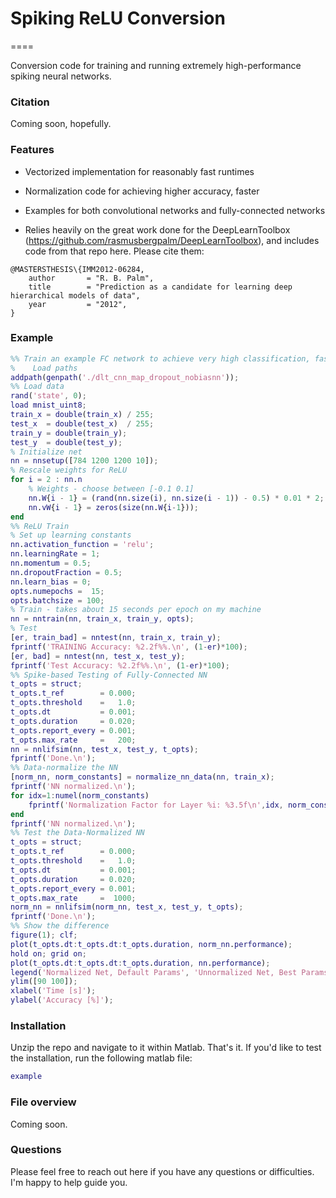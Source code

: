 # Spiking ReLU Conversion
====

Conversion code for training and running extremely high-performance spiking neural networks.

### Citation

Coming soon, hopefully.

### Features

* Vectorized implementation for reasonably fast runtimes

* Normalization code for achieving higher accuracy, faster

* Examples for both convolutional networks and fully-connected networks

* Relies heavily on the great work done for the DeepLearnToolbox (https://github.com/rasmusbergpalm/DeepLearnToolbox), and includes code from that repo here.  Please cite them:

```
@MASTERSTHESIS\{IMM2012-06284,
    author       = "R. B. Palm",
    title        = "Prediction as a candidate for learning deep hierarchical models of data",
    year         = "2012",
}
```

### Example

```matlab
%% Train an example FC network to achieve very high classification, fast.
%    Load paths
addpath(genpath('./dlt_cnn_map_dropout_nobiasnn'));
%% Load data
rand('state', 0);
load mnist_uint8;
train_x = double(train_x) / 255;
test_x  = double(test_x)  / 255;
train_y = double(train_y);
test_y  = double(test_y);
% Initialize net
nn = nnsetup([784 1200 1200 10]);
% Rescale weights for ReLU
for i = 2 : nn.n   
    % Weights - choose between [-0.1 0.1]
    nn.W{i - 1} = (rand(nn.size(i), nn.size(i - 1)) - 0.5) * 0.01 * 2;
    nn.vW{i - 1} = zeros(size(nn.W{i-1}));
end
%% ReLU Train
% Set up learning constants
nn.activation_function = 'relu';
nn.learningRate = 1;
nn.momentum = 0.5;
nn.dropoutFraction = 0.5;
nn.learn_bias = 0;
opts.numepochs =  15;
opts.batchsize = 100;
% Train - takes about 15 seconds per epoch on my machine
nn = nntrain(nn, train_x, train_y, opts);
% Test
[er, train_bad] = nntest(nn, train_x, train_y);
fprintf('TRAINING Accuracy: %2.2f%%.\n', (1-er)*100);
[er, bad] = nntest(nn, test_x, test_y);
fprintf('Test Accuracy: %2.2f%%.\n', (1-er)*100);
%% Spike-based Testing of Fully-Connected NN
t_opts = struct;
t_opts.t_ref        = 0.000;
t_opts.threshold    =   1.0;
t_opts.dt           = 0.001;
t_opts.duration     = 0.020;
t_opts.report_every = 0.001;
t_opts.max_rate     =   200;
nn = nnlifsim(nn, test_x, test_y, t_opts);
fprintf('Done.\n');
%% Data-normalize the NN
[norm_nn, norm_constants] = normalize_nn_data(nn, train_x);
fprintf('NN normalized.\n');
for idx=1:numel(norm_constants)
    fprintf('Normalization Factor for Layer %i: %3.5f\n',idx, norm_constants(idx));
end
fprintf('NN normalized.\n');
%% Test the Data-Normalized NN
t_opts = struct;
t_opts.t_ref        = 0.000;
t_opts.threshold    =   1.0;
t_opts.dt           = 0.001;
t_opts.duration     = 0.020;
t_opts.report_every = 0.001;
t_opts.max_rate     =  1000;
norm_nn = nnlifsim(norm_nn, test_x, test_y, t_opts);
fprintf('Done.\n');
%% Show the difference
figure(1); clf;
plot(t_opts.dt:t_opts.dt:t_opts.duration, norm_nn.performance);
hold on; grid on;
plot(t_opts.dt:t_opts.dt:t_opts.duration, nn.performance);
legend('Normalized Net, Default Params', 'Unnormalized Net, Best Params');
ylim([90 100]);
xlabel('Time [s]');
ylabel('Accuracy [%]');
```

### Installation

Unzip the repo and navigate to it within Matlab.  That's it.  If you'd like to test the installation, run the following matlab file:
```matlab
example
```

### File overview

Coming soon.

### Questions
Please feel free to reach out here if you have any questions or difficulties.  I'm happy to help guide you.
